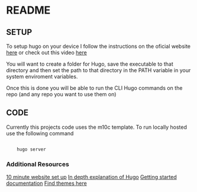 # README

## SETUP

To setup hugo on your device I follow the instructions on the oficial website [here](https://gohugo.io/installation/)
or check out this video [here]([https://www.youtube.com/watch?v=G7umPCU-8xc)

You will want to create a folder for Hugo, save the executable to that directory and then set the path to that directory in the PATH variable in your system enviroment variables.

Once this is done you will be able to run the CLI Hugo commands on the repo (and any repo you want to use them on)

## CODE

Currently this projects code uses the m10c template.
To run locally hosted use the following command

<code>
    hugo server
</code>

### Additional Resources

[10 minute website set up](https://www.youtube.com/watch?v=LIFvgrRxdt4)
[In depth explanation of Hugo](https://www.youtube.com/watch?v=ZFL09qhKi5I)
[Getting started documentation](https://gohugo.io/getting-started/)
[Find themes here](https://themes.gohugo.io/)
